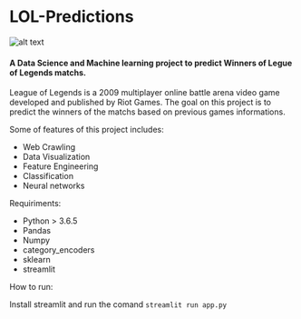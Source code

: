 # LOL-Predictions

![alt text](http://live.staticflickr.com/7304/10060895203_a151f8d3bb_b.jpg)

#### A Data Science and Machine learning project to predict Winners of Legue of Legends matchs.


League of Legends is a 2009 multiplayer online battle arena video game developed and published by Riot Games.
The goal on this project is to predict the winners of the matchs based on previous games informations.

Some of features of this project includes:

- Web Crawling
- Data Visualization
- Feature Engineering
- Classification
- Neural networks


Requiriments:
- Python > 3.6.5
- Pandas
- Numpy
- category_encoders
- sklearn
- streamlit

How to run:

Install streamlit and run the comand `streamlit run app.py`
